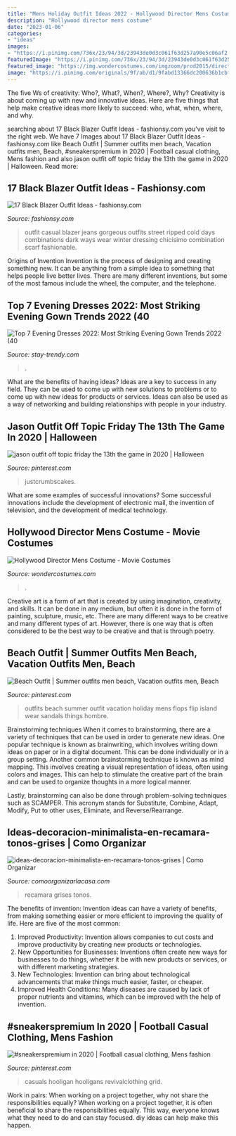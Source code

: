 ```yaml
---
title: "Mens Holiday Outfit Ideas 2022 - Hollywood Director Mens Costume"
description: "Hollywood director mens costume"
date: "2023-01-06"
categories:
- "ideas"
images:
- "https://i.pinimg.com/736x/23/94/3d/23943de0d3c061f63d257a90e5c06af2.jpg"
featuredImage: "https://i.pinimg.com/736x/23/94/3d/23943de0d3c061f63d257a90e5c06af2.jpg"
featured_image: "https://img.wondercostumes.com/imgzoom/prod2015/director-costume.jpg"
image: "https://i.pinimg.com/originals/9f/ab/d1/9fabd13366dc200636b1cbfad83fe0d2.jpg"
---
```



The five Ws of creativity: Who?, What?, When?, Where?, Why?
Creativity is about coming up with new and innovative ideas. Here are five things that help make creative ideas more likely to succeed: who, what, when, where, and why.

	

		
searching about 17 Black Blazer Outfit Ideas - fashionsy.com you've visit to the right web. We have 7 Images about 17 Black Blazer Outfit Ideas - fashionsy.com like Beach Outfit | Summer outfits men beach, Vacation outfits men, Beach, #sneakerspremium in 2020 | Football casual clothing, Mens fashion and also jason outfit off topic friday the 13th the game in 2020 | Halloween. Read more:
		
    
## 17 Black Blazer Outfit Ideas - Fashionsy.com

<img loading=lazy src="http://fashionsy.com/wp-content/uploads/2013/11/checker-dark-green-dark-blue-scarves-echarpeslook-main-single-630x929.jpg" onerror="this.onerror=null;this.src='https://tse2.mm.bing.net/th?id=OIP.QsIHHiWG7pbC_r1Bgozg4QHaK6&amp;pid=15.1';" alt="17 Black Blazer Outfit Ideas - fashionsy.com">

_Source: fashionsy.com_

>outfit casual blazer jeans gorgeous outfits street ripped cold days combinations dark ways wear winter dressing chicisimo combination scarf fashionable. 

	

Origins of Invention
Invention is the process of designing and creating something new. It can be anything from a simple idea to something that helps people live better lives. There are many different inventions, but some of the most famous include the wheel, the computer, and the telephone.

    
## Top 7 Evening Dresses 2022: Most Striking Evening Gown Trends 2022 (40

<img loading=lazy src="https://stay-trendy.com/wp-content/uploads/2019/05/Prom-dresses-2020-18-768x768.jpg" onerror="this.onerror=null;this.src='https://tse4.mm.bing.net/th?id=OIP.oZyaJF7WF5_7lsEc92pvtQHaHa&amp;pid=15.1';" alt="Top 7 Evening Dresses 2022: Most Striking Evening Gown Trends 2022 (40">

_Source: stay-trendy.com_

>. 

	

What are the benefits of having ideas?
Ideas are a key to success in any field. They can be used to come up with new solutions to problems or to come up with new ideas for products or services. Ideas can also be used as a way of networking and building relationships with people in your industry.

    
## Jason Outfit Off Topic Friday The 13th The Game In 2020 | Halloween

<img loading=lazy src="https://i.pinimg.com/736x/23/94/3d/23943de0d3c061f63d257a90e5c06af2.jpg" onerror="this.onerror=null;this.src='https://tse3.mm.bing.net/th?id=OIP.19G9rUY044FMsOztYJzOrAHaNK&amp;pid=15.1';" alt="jason outfit off topic friday the 13th the game in 2020 | Halloween">

_Source: pinterest.com_

>justcrumbscakes. 

	

What are some examples of successful innovations?
Some successful innovations include the development of electronic mail, the invention of television, and the development of medical technology.

    
## Hollywood Director Mens Costume - Movie Costumes

<img loading=lazy src="https://img.wondercostumes.com/imgzoom/prod2015/director-costume.jpg" onerror="this.onerror=null;this.src='https://tse1.mm.bing.net/th?id=OIP.WB6MKpi9gOXyhYS_uzcm4gHaKX&amp;pid=15.1';" alt="Hollywood Director Mens Costume - Movie Costumes">

_Source: wondercostumes.com_

>. 

	

Creative art is a form of art that is created by using imagination, creativity, and skills. It can be done in any medium, but often it is done in the form of painting, sculpture, music, etc. There are many different ways to be creative and many different types of art. However, there is one way that is often considered to be the best way to be creative and that is through poetry.

    
## Beach Outfit | Summer Outfits Men Beach, Vacation Outfits Men, Beach

<img loading=lazy src="https://i.pinimg.com/originals/a9/46/64/a946645697780a8e8e08fb3407e10d6c.jpg" onerror="this.onerror=null;this.src='https://tse4.mm.bing.net/th?id=OIP.Gmy2wyFuO8TYUk0UC_m8hgHaQC&amp;pid=15.1';" alt="Beach Outfit | Summer outfits men beach, Vacation outfits men, Beach">

_Source: pinterest.com_

>outfits beach summer outfit vacation holiday mens flops flip island wear sandals things hombre. 

	

Brainstorming techniques
When it comes to brainstorming, there are a variety of techniques that can be used in order to generate new ideas. One popular technique is known as brainwriting, which involves writing down ideas on paper or in a digital document. This can be done individually or in a group setting.
Another common brainstorming technique is known as mind mapping. This involves creating a visual representation of ideas, often using colors and images. This can help to stimulate the creative part of the brain and can be used to organize thoughts in a more logical manner.

Lastly, brainstorming can also be done through problem-solving techniques such as SCAMPER. This acronym stands for Substitute, Combine, Adapt, Modify, Put to other uses, Eliminate, and Reverse/Rearrange.

    
## Ideas-decoracion-minimalista-en-recamara-tonos-grises | Como Organizar

<img loading=lazy src="https://comoorganizarlacasa.com/wp-content/uploads/2015/11/ideas-decoracion-minimalista-en-recamara-tonos-grises.jpg" onerror="this.onerror=null;this.src='https://tse2.mm.bing.net/th?id=OIP.ts7pFsSwzAbkVGBEPauz9gHaJ6&amp;pid=15.1';" alt="ideas-decoracion-minimalista-en-recamara-tonos-grises | Como Organizar">

_Source: comoorganizarlacasa.com_

>recamara grises tonos. 

	

The benefits of invention:
Invention ideas can have a variety of benefits, from making something easier or more efficient to improving the quality of life. Here are five of the most common: 
1. Improved Productivity: Invention allows companies to cut costs and improve productivity by creating new products or technologies.
2. New Opportunities for Businesses: Inventions often create new ways for businesses to do things, whether it be with new products or services, or with different marketing strategies.
3. New Technologies: Invention can bring about technological advancements that make things much easier, faster, or cheaper.
4. Improved Health Conditions: Many diseases are caused by lack of proper nutrients and vitamins, which can be improved with the help of invention. 
    
## #sneakerspremium In 2020 | Football Casual Clothing, Mens Fashion

<img loading=lazy src="https://i.pinimg.com/originals/9f/ab/d1/9fabd13366dc200636b1cbfad83fe0d2.jpg" onerror="this.onerror=null;this.src='https://tse2.mm.bing.net/th?id=OIP.zRUMxV2RhrPTWsFKMaMW-AHaJN&amp;pid=15.1';" alt="#sneakerspremium in 2020 | Football casual clothing, Mens fashion">

_Source: pinterest.com_

>casuals hooligan hooligans revivalclothing grid. 

	

Work in pairs: When working on a project together, why not share the responsibilities equally?
When working on a project together, it is often beneficial to share the responsibilities equally. This way, everyone knows what they need to do and can stay focused. diy ideas can help make this happen.

